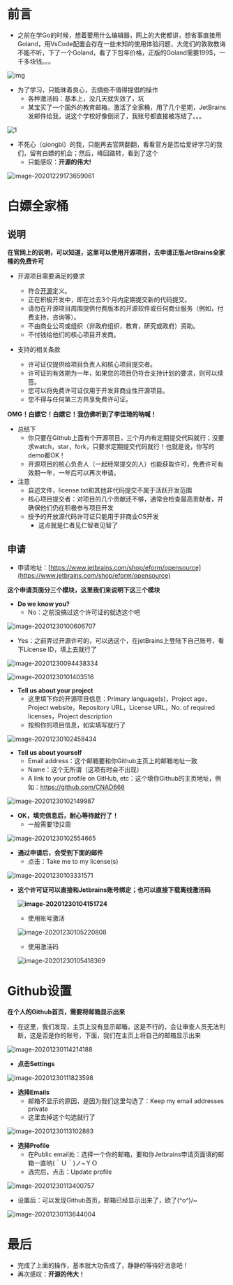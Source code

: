 # 前言

- 之前在学Go的时候，想着要用什么编辑器，网上的大佬都讲，想省事直接用Goland，用VsCode配置会存在一些未知的使用体验问题，大佬们的敦敦教诲不能不听，下了一个Goland，看了下包年价格，正版的Goland需要199$，一千多块钱。。。

![img](https://cdn.jsdelivr.net/gh/CNAD666/MyData/pic/blog/share/20201230121046.jpg)

- 为了学习，只能昧着良心，去搞些不值得提倡的操作
  - 各种激活码：基本上，没几天就失效了，坑
  - 某宝买了一个国外的教育邮箱，激活了全家桶，用了几个星期，JetBrains发邮件给我，说这个学校好像倒闭了，我账号都直接被冻结了。。。

![1](https://cdn.jsdelivr.net/gh/CNAD666/MyData/pic/blog/share/20201230121051.png)

- 不死心（qiongbi）的我，只能再去官网翻翻，看看官方是否给爱好学习的我们，留有白嫖的机会；然后，峰回路转，看到了这个
  - 只能感叹：**开源的伟大!**

![image-20201229173659061](../../../资料/图片/image-20201229173659061.png)

# 白嫖全家桶

## 说明

**在官网上的说明，可以知道，这里可以使用开源项目，去申请正版JetBrains全家桶的免费许可**

- 开源项目需要满足的要求
  - 符合[开源](https://opensource.org/docs/osd)定义。
  - 正在积极开发中，即在过去3个月内定期提交新的代码提交。
  - 请勿在开源项目周围提供付费版本的开源软件或任何商业服务（例如，付费支持，咨询等）。
  - 不由商业公司或组织（非政府组织，教育，研究或政府）资助。
  - 不付钱给他们的核心项目开发商。

- 支持的相关条款
  - 许可证仅提供给项目负责人和核心项目提交者。
  - 许可证的有效期为一年，如果您的项目仍符合支持计划的要求，则可以续签。
  - 您可以将免费许可证仅用于开发非商业性开源项目。
  - 您不得与任何第三方共享免费许可证。

**OMG！白嫖它！白嫖它！我仿佛听到了李佳琦的呐喊！**

- 总结下
  - 你只要在Github上面有个开源项目，三个月内有定期提交代码就行；没要求watch，star，fork，只要求定期提交代码就行！也就是说，你写的demo都OK！
  - 开源项目的核心负责人（一起经常提交的人）也能获取许可，免费许可有效期一年，一年后可以再次申请。
- 注意
  - 自述文件，license.txt和其他非代码提交不属于活跃开发范围
  - 核心项目提交者：对项目的几个贡献还不够，通常会检查最高贡献者，并确保他们仍在积极参与项目开发
  - 授予的开放源代码许可证只能用于非商业OS开发
    - 这点就是仁者见仁智者见智了

## 申请

- 申请地址：[https://www.jetbrains.com/shop/eform/opensource](https://www.jetbrains.com/shop/eform/opensource)

**这个申请页面分三个模块，这里我们来说明下这三个模块**

- **Do we know you?**
  - No：之前没搞过这个许可证的就选这个吧

![image-20201230100606707](../../../资料/图片/image-20201230100606707.png)

- Yes：之前弄过开源许可的，可以选这个，在jetBrains上登陆下自己账号，看下License ID，填上去就行了

![image-20201230094438334](../../../资料/图片/image-20201230094438334.png)

![image-20201230101403516](../../../资料/图片/image-20201230101403516.png)

- **Tell us about your project**
  - 这里填下你的开源项目信息：Primary language(s)，Project age，Project website，Repository URL，License URL，No. of required licenses，Project description
  - 按照你的项目信息，如实填写就行了

![image-20201230102458434](../../../资料/图片/image-20201230102458434.png)

- **Tell us about yourself**
  - Email address：这个邮箱要和你Github主页上的邮箱地址一致
  - Name：这个无所谓（这项有时会不出现）
  - A link to your profile on GitHub, etc：这个填你Github的主页地址，例如：https://github.com/CNAD666

![image-20201230102149987](../../../资料/图片/image-20201230102149987.png)

- **OK，填完信息后，耐心等待就行了！**
  - 一般需要1到2周

![image-20201230102554665](../../../资料/图片/image-20201230102554665.png)

- **通过申请后，会受到下面的邮件**
  - 点击：Take me to my license(s)

![image-20201230103331571](../../../资料/图片/image-20201230103331571.png)

- **这个许可证可以直接和Jetbrains账号绑定；也可以直接下载离线激活码**

  **![image-20201230104151724](../../../资料/图片/image-20201230104151724.png)**

  - 使用账号激活

  ![image-20201230105220808](../../../资料/图片/image-20201230105220808.png)

  - 使用激活码

  ![image-20201230105418369](../../../资料/图片/image-20201230105418369.png)



# Github设置

**在个人的Github首页，需要将邮箱显示出来**

- 在这里，我们发现，主页上没有显示邮箱，这是不行的，会让审查人员无法判断，这是否是你的账号，下面，我们在主页上将自己的邮箱显示出来

![image-20201230114214188](../../../资料/图片/image-20201230114214188.png)

- **点击Settings**

![image-20201230111823598](../../../资料/图片/image-20201230111823598.png)

- **选择Emails**
  - 邮箱不显示的原因，是因为我们这里勾选了：Keep my email addresses private
  - 这里去掉这个勾选就行了

![image-20201230113102883](../../../资料/图片/image-20201230113102883.png)

- **选择Profile**
  - 在Public email处：选择一个你的邮箱，要和你Jetbrains申请页面填的邮箱一直哟(＾Ｕ＾)ノ~ＹＯ
  - 选完后，点击：Update profile

![image-20201230113400757](../../../资料/图片/image-20201230113400757.png)

- 设置后：可以发现Github首页，邮箱已经显示出来了，欧了\(^o^)/~

![image-20201230113644004](../../../资料/图片/image-20201230113644004.png)

# 最后

- 完成了上面的操作，基本就大功告成了，静静的等待好消息吧！
- 再次感叹：**开源的伟大！**